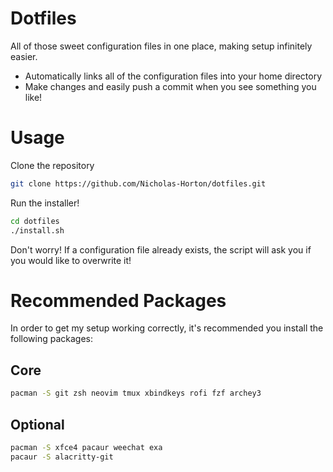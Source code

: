 # Dotfiles
All of those sweet configuration files in one place, making setup infinitely
easier.
  * Automatically links all of the configuration files into your home directory
  * Make changes and easily push a commit when you see something you like!

# Usage
Clone the repository
```bash
git clone https://github.com/Nicholas-Horton/dotfiles.git
```

Run the installer!
```bash
cd dotfiles
./install.sh
```

Don't worry! If a configuration file already exists, the script will ask you if
you would like to overwrite it!

# Recommended Packages
In order to get my setup working correctly, it's recommended you install the
following packages:

## Core
```bash
pacman -S git zsh neovim tmux xbindkeys rofi fzf archey3
```

## Optional
```bash
pacman -S xfce4 pacaur weechat exa
pacaur -S alacritty-git
```
